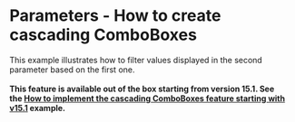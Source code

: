 # Parameters - How to create cascading ComboBoxes


<p>This example illustrates how to filter values displayed in the second parameter based on the first one.<br><br><strong>This feature is available out of the box starting from version 15.1. See the <a href="https://www.devexpress.com/Support/Center/p/T271639">How to implement the cascading ComboBoxes feature starting with v15.1</a> example.</strong></p>

<br/>



